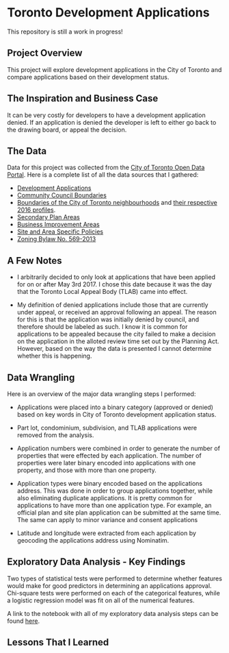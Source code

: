 # Toronto Development Applications

This repository is still a work in progress!

## Project Overview

This project will explore development applications in the City of Toronto and compare applications based on their development status.

## The Inspiration and Business Case

It can be very costly for developers to have a development application denied. If an application is denied the developer is left to either go back to the drawing board, or appeal the decision. 

## The Data

Data for this project was collected from the [City of Toronto Open Data Portal](https://open.toronto.ca/). Here is a complete list of all the data sources that I gathered:

- [Development Applications](https://open.toronto.ca/dataset/development-applications/)
- [Community Council Boundaries](https://open.toronto.ca/dataset/community-council-boundaries/)
- [Boundaries of the City of Toronto neighbourhoods](https://open.toronto.ca/dataset/neighbourhoods/) and [ their respective 2016 profiles](https://open.toronto.ca/dataset/neighbourhood-profiles/).
- [Secondary Plan Areas](https://open.toronto.ca/dataset/secondary-plans/)
- [Business Improvement Areas](https://open.toronto.ca/dataset/business-improvement-areas/)
- [Site and Area Specific Policies](https://open.toronto.ca/dataset/site-and-area-specific-policies/)
- [Zoning Bylaw No. 569-2013](https://open.toronto.ca/dataset/zoning-by-law/)

## A Few Notes

- I arbitrarily decided to only look at applications that have been applied for on or after May 3rd 2017. I chose this date because it was the day that the Toronto Local Appeal Body (TLAB) came into effect.
  
- My definition of denied applications include those that are currently under appeal, or received an approval following an appeal. The reason for this is that the application was initially denied by council, and therefore should be labeled as such. I know it is common for applications to be appealed because the city failed to make a decision on the application in the alloted review time set out by the Planning Act. However, based on the way the data is presented I cannot determine whether this is happening.
  

## Data Wrangling

Here is an overview of the major data wrangling steps I performed:

- Applications were placed into a binary category (approved or denied) based on key words in City of Toronto development application status.
  
- Part lot, condominium, subdivision, and TLAB applications were removed from the analysis.
  
- Application numbers were combined in order to generate the number of properties that were effected by each application. The number of properties were later binary encoded into applications with one property, and those with more than one property.
  
- Application types were binary encoded based on the applications address. This was done in order to group applications together, while also eliminating duplicate applications. It is pretty common for applications to have more than one application type. For example, an official plan and site plan application can be submitted at the same time. The same can apply to minor variance and consent applications
   
- Latitude and longitude were extracted from each application by geocoding the applications address using Nominatim.

## Exploratory Data Analysis - Key Findings

Two types of statistical tests were performed to determine whether features would make for good predictors in determining an applications approval. Chi-square tests were performed on each of the categorical features, while a logistic regression model was fit on all of the numerical features.

A link to the notebook with all of my exploratory data analysis steps can be found [here](https://github.com/RoryAJames/TorontoDevelopmentApplications/blob/2fa5b0b013ca5b32528224c76f1ebad0dc1d6bfa/Exploratory%20Data%20Analysis.ipynb).

## Lessons That I Learned
